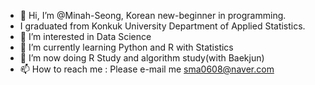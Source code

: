 - 👋 Hi, I’m @Minah-Seong, Korean new-beginner in programming.
-   I graduated from Konkuk University Department of Applied Statistics.
- 👀 I’m interested in Data Science
- 🌱 I’m currently learning Python and R with Statistics
- 💞️ I’m now doing R Study and algorithm study(with Baekjun) 
- 📫 How to reach me : Please e-mail me <sma0608@naver.com>

<!---
Minah-Seong/Minah-Seong is a ✨ special ✨ repository because its `README.md` (this file) appears on your GitHub profile.
You can click the Preview link to take a look at your changes.
--->
